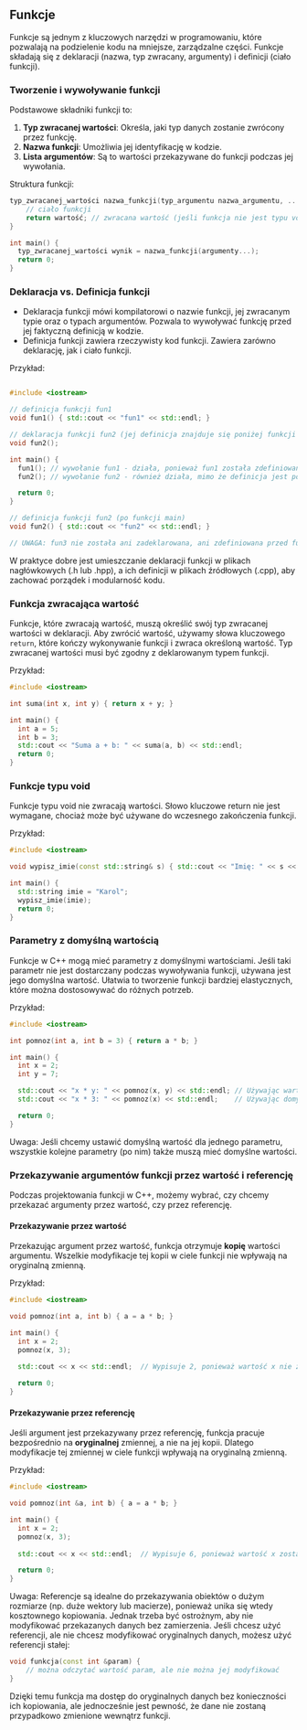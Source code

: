 ## Funkcje

Funkcje są jednym z kluczowych narzędzi w programowaniu, które pozwalają na podzielenie kodu na mniejsze, zarządzalne części. Funkcje składają się z deklaracji (nazwa, typ zwracany, argumenty) i definicji (ciało funkcji).

### Tworzenie i wywoływanie funkcji

Podstawowe składniki funkcji to:

1. **Typ zwracanej wartości**: Określa, jaki typ danych zostanie zwrócony przez funkcję.
2. **Nazwa funkcji**: Umożliwia jej identyfikację w kodzie.
3. **Lista argumentów**: Są to wartości przekazywane do funkcji podczas jej wywołania.

Struktura funkcji:

```c++
typ_zwracanej_wartości nazwa_funkcji(typ_argumentu nazwa_argumentu, ...) {
    // ciało funkcji
    return wartość; // zwracana wartość (jeśli funkcja nie jest typu void)
}

int main() { 
  typ_zwracanej_wartości wynik = nazwa_funkcji(argumenty...);
  return 0;  
}
```

### Deklaracja vs. Definicja funkcji

- Deklaracja funkcji mówi kompilatorowi o nazwie funkcji, jej zwracanym typie oraz o typach argumentów. Pozwala to wywoływać funkcję przed jej faktyczną definicją w kodzie.
- Definicja funkcji zawiera rzeczywisty kod funkcji. Zawiera zarówno deklarację, jak i ciało funkcji.

Przykład:

```c++

#include <iostream>

// definicja funkcji fun1
void fun1() { std::cout << "fun1" << std::endl; }

// deklaracja funkcji fun2 (jej definicja znajduje się poniżej funkcji main)
void fun2();

int main() {
  fun1(); // wywołanie fun1 - działa, ponieważ fun1 została zdefiniowana wcześniej
  fun2(); // wywołanie fun2 - również działa, mimo że definicja jest poniżej, dzięki wcześniejszej deklaracji

  return 0;
}

// definicja funkcji fun2 (po funkcji main)
void fun2() { std::cout << "fun2" << std::endl; }

// UWAGA: fun3 nie została ani zadeklarowana, ani zdefiniowana przed funkcją main, dlatego jej wywołanie by się nie powiodło
```

W praktyce dobre jest umieszczanie deklaracji funkcji w plikach nagłówkowych (.h lub .hpp), a ich definicji w plikach źródłowych (.cpp), aby zachować porządek i modularność kodu.

### Funkcja zwracająca wartość

Funkcje, które zwracają wartość, muszą określić swój typ zwracanej wartości w deklaracji. Aby zwrócić wartość, używamy słowa kluczowego `return`, które kończy wykonywanie funkcji i zwraca określoną wartość. Typ zwracanej wartości musi być zgodny z deklarowanym typem funkcji.

Przykład:

```c++
#include <iostream>

int suma(int x, int y) { return x + y; }

int main() {
  int a = 5;
  int b = 3;
  std::cout << "Suma a + b: " << suma(a, b) << std::endl;
  return 0;
}
```

### Funkcje typu void

Funkcje typu void nie zwracają wartości. Słowo kluczowe return nie jest wymagane, chociaż może być używane do wczesnego zakończenia funkcji.

Przykład:

```c++
#include <iostream>

void wypisz_imie(const std::string& s) { std::cout << "Imię: " << s << std::endl; }

int main() {
  std::string imie = "Karol";
  wypisz_imie(imie);
  return 0;
}
```

### Parametry z domyślną wartością

Funkcje w C++ mogą mieć parametry z domyślnymi wartościami. Jeśli taki parametr nie jest dostarczany podczas wywoływania funkcji, używana jest jego domyślna wartość. Ułatwia to tworzenie funkcji bardziej elastycznych, które można dostosowywać do różnych potrzeb.

Przykład:

```c++
#include <iostream>

int pomnoz(int a, int b = 3) { return a * b; }

int main() {
  int x = 2;
  int y = 7;

  std::cout << "x * y: " << pomnoz(x, y) << std::endl; // Używając wartości y jako drugiego argumentu
  std::cout << "x * 3: " << pomnoz(x) << std::endl;    // Używając domyślnej wartości dla drugiego argumentu

  return 0;
}
```

Uwaga: Jeśli chcemy ustawić domyślną wartość dla jednego parametru, wszystkie kolejne parametry (po nim) także muszą mieć domyślne wartości.

### Przekazywanie argumentów funkcji przez wartość i referencję

Podczas projektowania funkcji w C++, możemy wybrać, czy chcemy przekazać argumenty przez wartość, czy przez referencję.

#### Przekazywanie przez wartość

Przekazując argument przez wartość, funkcja otrzymuje **kopię** wartości argumentu. Wszelkie modyfikacje tej kopii w ciele funkcji nie wpływają na oryginalną zmienną.

Przykład:

```c++
#include <iostream>

void pomnoz(int a, int b) { a = a * b; }

int main() {
  int x = 2;
  pomnoz(x, 3);
  
  std::cout << x << std::endl;  // Wypisuje 2, ponieważ wartość x nie została zmieniona w funkcji pomnoz

  return 0;
}
```

#### Przekazywanie przez referencję

Jeśli argument jest przekazywany przez referencję, funkcja pracuje bezpośrednio na **oryginalnej** zmiennej, a nie na jej kopii. Dlatego modyfikacje tej zmiennej w ciele funkcji wpływają na oryginalną zmienną.

Przykład:

```c++
#include <iostream>

void pomnoz(int &a, int b) { a = a * b; }

int main() {
  int x = 2;
  pomnoz(x, 3);
  
  std::cout << x << std::endl;  // Wypisuje 6, ponieważ wartość x została zmieniona w funkcji pomnoz

  return 0;
}
```

Uwaga: Referencje są idealne do przekazywania obiektów o dużym rozmiarze (np. duże wektory lub macierze), ponieważ unika się wtedy kosztownego kopiowania. Jednak trzeba być ostrożnym, aby nie modyfikować przekazanych danych bez zamierzenia. Jeśli chcesz użyć referencji, ale nie chcesz modyfikować oryginalnych danych, możesz użyć referencji stałej:

```c++
void funkcja(const int &param) {
    // można odczytać wartość param, ale nie można jej modyfikować
}
```

Dzięki temu funkcja ma dostęp do oryginalnych danych bez konieczności ich kopiowania, ale jednocześnie jest pewność, że dane nie zostaną przypadkowo zmienione wewnątrz funkcji.
